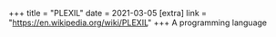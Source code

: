 +++
title = "PLEXIL"
date = 2021-03-05
[extra]
link = "https://en.wikipedia.org/wiki/PLEXIL"
+++
A programming language

